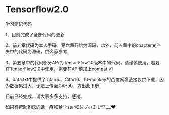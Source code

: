 # Tensorflow2.0
学习笔记代码

1、目前完成了全部代码的更新

2、前五章代码为本人手码，第六章开始为源码，此外，前五章中的chapter文件夹中的代码为源码，供大家参考

3、第五章中的代码部分API为TensorFlow1.0版本中的代码，请谨慎使用，若要在TensorFlow2.0中使用，需要在API前加上compat.v1

4、data.txt中提供了Titanic、Cifar10、10-monkey的百度网盘链接仅供下载，因为数据集过大，无法上传至GitHub，方出此下册

目前已经完成，请大家多多支持，感谢。

如果有帮助到您的话，麻烦给个star呗(๑′ᴗ‵๑)Ｉ Lᵒᵛᵉᵧₒᵤ❤

